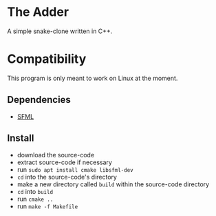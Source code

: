 # The Adder

A simple snake-clone written in C++.

# Compatibility

This program is only meant to work on Linux at the moment.

## Dependencies
 - [SFML](https://www.sfml-dev.org/)
 
## Install

 - download the source-code
 - extract source-code if necessary
 - run `sudo apt install cmake libsfml-dev`
 - `cd` into the source-code's directory
 - make a new directory called `build` within the source-code directory
 - `cd` into `build`
 - run `cmake ..`
 - run `make -f Makefile`
